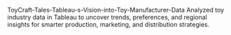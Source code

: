 ToyCraft-Tales-Tableau-s-Vision-into-Toy-Manufacturer-Data
Analyzed toy industry data in Tableau to uncover trends, preferences, and regional insights for smarter production, marketing, and distribution strategies.
